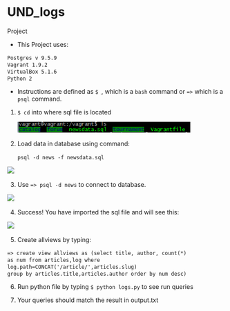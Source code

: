 # UND_logs
Project

- This Project uses:

```
Postgres v 9.5.9
Vagrant 1.9.2
VirtualBox 5.1.6
Python 2
```

- Instructions are defined as ```$ ```, which is a ```bash``` command 
  or ```=>``` which is a ```psql``` command.

1. ```$ cd``` into where sql file is located

   <img src="/md_photos/nd_002.png" width="400">

2. Load data in database using command:

   ```psql -d news -f newsdata.sql```
   
  <img src="/md_photos/nd_003.png" width="400"> 
  
3. Use ```=> psql -d news``` to connect to database.

  <img src="/md_photos/nd_004.png" width="300">
  
4. Success! You have imported the sql file and will see this:

  <img src="/md_photos/nd_001.png" width="300">
  
5. Create allviews by typing:  

```
=> create view allviews as (select title, author, count(*) 
as num from articles,log where log.path=CONCAT('/article/',articles.slug)
group by articles.title,articles.author order by num desc)
```

6. Run python file by typing ```$ python logs.py``` to see run queries

7. Your queries should match the result in output.txt
   
 
